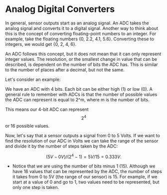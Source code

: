 # Analog Digital Converters

In general, sensor outputs start as an analog signal. An ADC takes the analog signal and converts it to a digital signal. Another way to think about this is the concept of converting floating-point numbers to an integer. For example, take the floating numbers {0, 2.2, 4.1, 5.6}. Converting these to integers, we would get {0, 2, 4, 6}.

An ADC follows this concept, but it does not mean that it can only represent integer values. The resolution, or the smallest change in value that can be described, is dependent on the number of bits the ADC has. This is similar to the number of places after a decimal, but not the same.

Let's consider an example:

We have an ADC with 4 bits. Each bit can be either high (1) or low (0). A general rule to remember with ADCs is that the number of possible values the ADC can represent is equal to 2^m, where m is the number of bits.

This means our 4-bit ADC can represent $$2^4$$ or 16 possible values.

Now, let's say that a sensor outputs a signal from 0 to 5 Volts. If we want to find the resolution of  our ADC in Volts we can take the range of the sensor and divide it by the number of steps taken by the ADC:

$$(5V-0V)/(2^4 - 1) = 5V/15 = 0.333V.$$

* Notice that we are using the number of bits minus 1 (15). Although we have 16 values that can be represented by the ADC, the number of steps it takes from 0 to 5V (the range of our sensor) is 15. For example, if we start at a value of 0 and go to 1, two values need to be represented, but only one step is taken.
